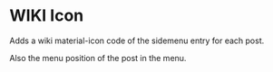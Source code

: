 # WIKI Icon

Adds a wiki material-icon code of the sidemenu entry for each post.

Also the menu position of the post in the menu.